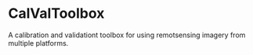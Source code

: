 # CalValToolbox
A calibration and validationt toolbox for using remotsensing imagery from multiple platforms.

